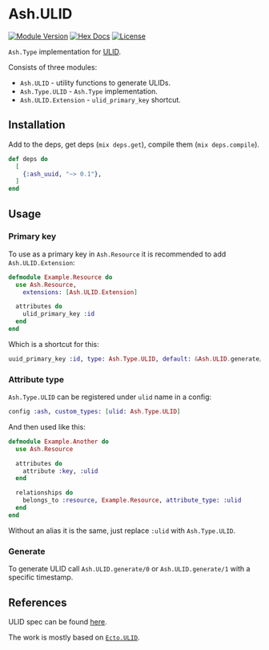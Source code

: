 # Ash.ULID

[![Module Version](https://img.shields.io/hexpm/v/ash_ulid)](https://hex.pm/packages/ash_ulid)
[![Hex Docs](https://img.shields.io/badge/hex-docs-lightgreen)](https://hexdocs.pm/ash_ulid/)
[![License](https://img.shields.io/hexpm/l/ash_ulid)](https://github.com/vonagam/ash_ulid/blob/master/LICENSE.md)

`Ash.Type` implementation for [ULID](https://github.com/ulid/spec).

Consists of three modules:

- `Ash.ULID` - utility functions to generate ULIDs.
- `Ash.Type.ULID` - `Ash.Type` implementation.
- `Ash.ULID.Extension` - `ulid_primary_key` shortcut.

## Installation

Add to the deps, get deps (`mix deps.get`), compile them (`mix deps.compile`).

```elixir
def deps do
  [
    {:ash_uuid, "~> 0.1"},
  ]
end
```

## Usage

### Primary key

To use as a primary key in `Ash.Resource` it is recommended to add `Ash.ULID.Extension`:

```elixir
defmodule Example.Resource do
  use Ash.Resource,
    extensions: [Ash.ULID.Extension]

  attributes do
    ulid_primary_key :id
  end
end
```

Which is a shortcut for this:

```elixir
uuid_primary_key :id, type: Ash.Type.ULID, default: &Ash.ULID.generate/0
```

### Attribute type

`Ash.Type.ULID` can be registered under `ulid` name in a config:
```elixir
config :ash, custom_types: [ulid: Ash.Type.ULID]
```

And then used like this:
```elixir
defmodule Example.Another do
  use Ash.Resource

  attributes do
    attribute :key, :ulid
  end

  relationships do
    belongs_to :resource, Example.Resource, attribute_type: :ulid
  end
end
```

Without an alias it is the same, just replace `:ulid` with `Ash.Type.ULID`.

### Generate

To generate ULID call `Ash.ULID.generate/0` or `Ash.ULID.generate/1` with a specific timestamp.

## References

ULID spec can be found [here](https://github.com/ulid/spec).

The work is mostly based on [`Ecto.ULID`](https://github.com/TheRealReal/ecto-ulid).
